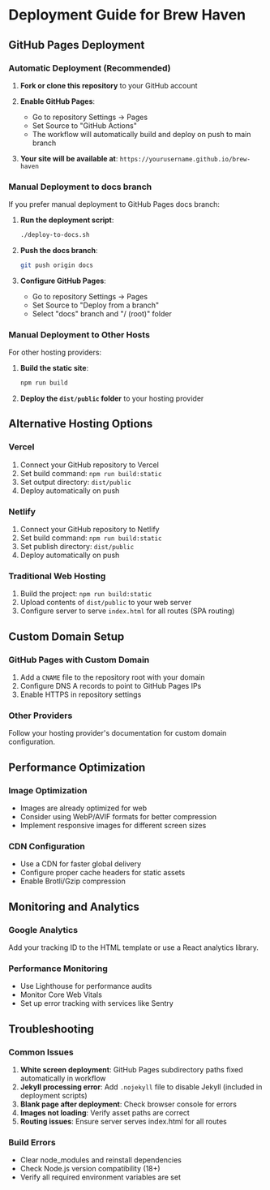 # Deployment Guide for Brew Haven

## GitHub Pages Deployment

### Automatic Deployment (Recommended)

1. **Fork or clone this repository** to your GitHub account

2. **Enable GitHub Pages**:
   - Go to repository Settings → Pages
   - Set Source to "GitHub Actions"
   - The workflow will automatically build and deploy on push to main branch

3. **Your site will be available at**: `https://yourusername.github.io/brew-haven`

### Manual Deployment to docs branch

If you prefer manual deployment to GitHub Pages docs branch:

1. **Run the deployment script**:
   ```bash
   ./deploy-to-docs.sh
   ```

2. **Push the docs branch**:
   ```bash
   git push origin docs
   ```

3. **Configure GitHub Pages**:
   - Go to repository Settings → Pages
   - Set Source to "Deploy from a branch"
   - Select "docs" branch and "/ (root)" folder

### Manual Deployment to Other Hosts

For other hosting providers:

1. **Build the static site**:
   ```bash
   npm run build
   ```

2. **Deploy the `dist/public` folder** to your hosting provider

## Alternative Hosting Options

### Vercel
1. Connect your GitHub repository to Vercel
2. Set build command: `npm run build:static`
3. Set output directory: `dist/public`
4. Deploy automatically on push

### Netlify
1. Connect your GitHub repository to Netlify
2. Set build command: `npm run build:static`
3. Set publish directory: `dist/public`
4. Deploy automatically on push

### Traditional Web Hosting
1. Build the project: `npm run build:static`
2. Upload contents of `dist/public` to your web server
3. Configure server to serve `index.html` for all routes (SPA routing)

## Custom Domain Setup

### GitHub Pages with Custom Domain
1. Add a `CNAME` file to the repository root with your domain
2. Configure DNS A records to point to GitHub Pages IPs
3. Enable HTTPS in repository settings

### Other Providers
Follow your hosting provider's documentation for custom domain configuration.

## Performance Optimization

### Image Optimization
- Images are already optimized for web
- Consider using WebP/AVIF formats for better compression
- Implement responsive images for different screen sizes

### CDN Configuration
- Use a CDN for faster global delivery
- Configure proper cache headers for static assets
- Enable Brotli/Gzip compression

## Monitoring and Analytics

### Google Analytics
Add your tracking ID to the HTML template or use a React analytics library.

### Performance Monitoring
- Use Lighthouse for performance audits
- Monitor Core Web Vitals
- Set up error tracking with services like Sentry

## Troubleshooting

### Common Issues
1. **White screen deployment**: GitHub Pages subdirectory paths fixed automatically in workflow
2. **Jekyll processing error**: Add `.nojekyll` file to disable Jekyll (included in deployment scripts)
3. **Blank page after deployment**: Check browser console for errors
4. **Images not loading**: Verify asset paths are correct
5. **Routing issues**: Ensure server serves index.html for all routes

### Build Errors
- Clear node_modules and reinstall dependencies
- Check Node.js version compatibility (18+)
- Verify all required environment variables are set